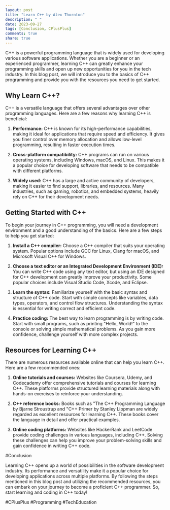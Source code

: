 ```yaml
---
layout: post
title: "Learn C++ by Alex Thornton"
description: " "
date: 2023-09-27
tags: [Conclusion, CPlusPlus]
comments: true
share: true
---
```


C++ is a powerful programming language that is widely used for developing various software applications. Whether you are a beginner or an experienced programmer, learning C++ can greatly enhance your programming skills and open up new opportunities for you in the tech industry. In this blog post, we will introduce you to the basics of C++ programming and provide you with the resources you need to get started.

## Why Learn C++?

C++ is a versatile language that offers several advantages over other programming languages. Here are a few reasons why learning C++ is beneficial:

1. **Performance:** C++ is known for its high-performance capabilities, making it ideal for applications that require speed and efficiency. It gives you finer control over memory allocation and allows low-level programming, resulting in faster execution times.

2. **Cross-platform compatibility:** C++ programs can run on various operating systems, including Windows, macOS, and Linux. This makes it a popular choice for developing software that needs to be compatible with different platforms.

3. **Widely used:** C++ has a large and active community of developers, making it easier to find support, libraries, and resources. Many industries, such as gaming, robotics, and embedded systems, heavily rely on C++ for their development needs.

## Getting Started with C++

To begin your journey in C++ programming, you will need a development environment and a good understanding of the basics. Here are a few steps to help you get started:

1. **Install a C++ compiler:** Choose a C++ compiler that suits your operating system. Popular options include GCC for Linux, Clang for macOS, and Microsoft Visual C++ for Windows.

2. **Choose a text editor or an Integrated Development Environment (IDE):** You can write C++ code using any text editor, but using an IDE designed for C++ development can greatly improve your productivity. Some popular choices include Visual Studio Code, Xcode, and Eclipse.

3. **Learn the syntax:** Familiarize yourself with the basic syntax and structure of C++ code. Start with simple concepts like variables, data types, operators, and control flow structures. Understanding the syntax is essential for writing correct and efficient code.

4. **Practice coding:** The best way to learn programming is by writing code. Start with small programs, such as printing "Hello, World!" to the console or solving simple mathematical problems. As you gain more confidence, challenge yourself with more complex projects.

## Resources for Learning C++

There are numerous resources available online that can help you learn C++. Here are a few recommended ones:

1. **Online tutorials and courses:** Websites like Coursera, Udemy, and Codecademy offer comprehensive tutorials and courses for learning C++. These platforms provide structured learning materials along with hands-on exercises to reinforce your understanding.

2. **C++ reference books:** Books such as "The C++ Programming Language by Bjarne Stroustrup and "C++ Primer by Stanley Lippman are widely regarded as excellent resources for learning C++. These books cover the language in detail and offer practical examples.

3. **Online coding platforms:** Websites like HackerRank and LeetCode provide coding challenges in various languages, including C++. Solving these challenges can help you improve your problem-solving skills and gain confidence in writing C++ code.

#Conclusion

Learning C++ opens up a world of possibilities in the software development industry. Its performance and versatility make it a popular choice for developing applications across multiple platforms. By following the steps mentioned in this blog post and utilizing the recommended resources, you can embark on your journey to become a proficient C++ programmer. So, start learning and coding in C++ today!

#CPlusPlus #Programming #TechEducation